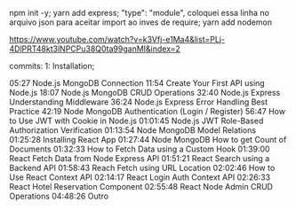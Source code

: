 npm init -y;
yarn add express;
"type": "module", coloquei essa linha no arquivo json para aceitar import ao inves de require;
yarn add nodemon


https://www.youtube.com/watch?v=k3Vfj-e1Ma4&list=PLj-4DlPRT48kt3lNPCPu38Q0ta99ganMI&index=2


commits:
1: Installation;

<!-- ================= -->

05:27 Node.js MongoDB Connection
11:54 Create Your First API using Node.js
18:07 Node.js MongoDB CRUD Operations
32:40 Node.js Express Understanding Middleware
36:24 Node.js Express Error Handling Best Practice
42:19 Node MongoDB Authentication (Login / Register)
56:47 How to Use JWT with Cookie in Node.js 
01:01:45 Node.js JWT Role-Based Authorization Verification
01:13:54 Node MongoDB Model Relations
01:25:28 Installing React App
01:27:44 Node MongoDB How to get Count of Documents
01:32:33 How to Fetch Data using a Custom Hook
01:39:00 React Fetch Data from Node Express API
01:51:21 React Search using a Backend API
01:58:43 Reach Fetch using URL Location
02:02:46 How to Use React Context API
02:14:17 React Login Auth Context API
02:26:33 React Hotel Reservation Component
02:55:48 React Node Admin CRUD Operations
04:48:26 Outro